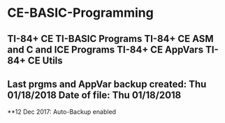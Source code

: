 # CE-BASIC-Programming
TI-84+ CE TI-BASIC Programs
TI-84+ CE ASM and C and ICE Programs
TI-84+ CE AppVars
TI-84+ CE Utils
-----------------------------------------------------
Last prgms and AppVar backup created: Thu 01/18/2018
Date of file: Thu 01/18/2018
-----------------------------------------------------
**12 Dec 2017: Auto-Backup enabled
